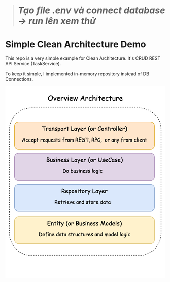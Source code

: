 > # _Tạo file .env và connect database -> run lên xem thử_

# Simple Clean Architecture Demo

This repo is a very simple example for Clean Architecture. It's CRUD REST API Service (TaskService).

To keep it simple, I implemented in-memory repository instead of DB Connections.

![Clean Architecture Demo](./statics/simple-clean-arch.png)
